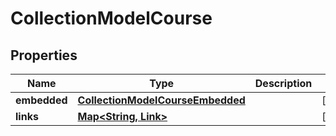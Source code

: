 

# CollectionModelCourse


## Properties

| Name | Type | Description | Notes |
|------------ | ------------- | ------------- | -------------|
|**embedded** | [**CollectionModelCourseEmbedded**](CollectionModelCourseEmbedded.md) |  |  [optional] |
|**links** | [**Map&lt;String, Link&gt;**](Link.md) |  |  [optional] |



